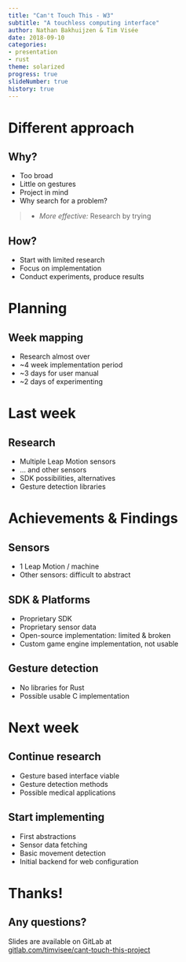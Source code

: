 ```yaml
---
title: "Can't Touch This - W3"
subtitle: "A touchless computing interface"
author: Nathan Bakhuijzen & Tim Visée
date: 2018-09-10
categories:
- presentation
- rust
theme: solarized
progress: true
slideNumber: true
history: true
---
```


# Different approach

## Why?
* Too broad
* Little on gestures
* Project in mind
* Why search for a problem?

> * _More effective:_ Research by trying

## How?
* Start with limited research
* Focus on implementation
* Conduct experiments, produce results

# Planning

## Week mapping
* Research almost over
* ~4 week implementation period
* ~3 days for user manual
* ~2 days of experimenting

# Last week

## Research
* Multiple Leap Motion sensors
* ... and other sensors
* SDK possibilities, alternatives
* Gesture detection libraries

# Achievements & Findings

## Sensors
* 1 Leap Motion / machine
* Other sensors: difficult to abstract

## SDK & Platforms
* Proprietary SDK
* Proprietary sensor data
* Open-source implementation: limited & broken
* Custom game engine implementation, not usable 

## Gesture detection
* No libraries for Rust
* Possible usable C implementation

# Next week

## Continue research
* Gesture based interface viable
* Gesture detection methods
* Possible medical applications

## Start implementing
* First abstractions
* Sensor data fetching
* Basic movement detection
* Initial backend for web configuration

# Thanks!

## Any questions?

Slides are available on GitLab at  
[gitlab.com/timvisee/cant-touch-this-project](https://gitlab.com/timvisee/cant-touch-this-project)
